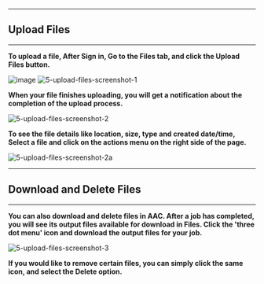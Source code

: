 ***
## Upload Files
***

**To upload a file, After Sign in, Go to the Files tab, and click the Upload Files button.**

![image](https://github.com/amddcgpuce/AMDAcceleratorCloudGuides/assets/137474607/e8b981c8-1ade-41fe-b223-073ab73a16d0)
![5-upload-files-screenshot-1](https://github.com/amddcgpuce/AMDAcceleratorCloudGuides/assets/137474607/d7d66253-f438-48df-a92f-1665c8a75c1c)

**When your file finishes uploading, you will get a notification about the completion of the upload process.**

![5-upload-files-screenshot-2](https://github.com/amddcgpuce/AMDAcceleratorCloudGuides/assets/137474607/e8c4f491-27f5-40a4-a2fa-c0ec2973fd3a)

**To see the file details like location, size, type and created date/time, Select a file and click on the actions menu on the right side of the page.**

![5-upload-files-screenshot-2a](https://github.com/amddcgpuce/AMDAcceleratorCloudGuides/assets/137474607/1d3a5828-83ed-4151-9f9e-86c390098a38)

***
## Download and Delete Files
***

**You can also download and delete files in AAC. After a job has completed, you will see its output files available for download in Files. Click the 'three dot menu' icon and download the output files for your job.**

![5-upload-files-screenshot-3](https://github.com/amddcgpuce/AMDAcceleratorCloudGuides/assets/137474607/86e47b43-a295-48f8-9dd1-2c58a6331e17)

**If you would like to remove certain files, you can simply click the same icon, and select the Delete option.**
